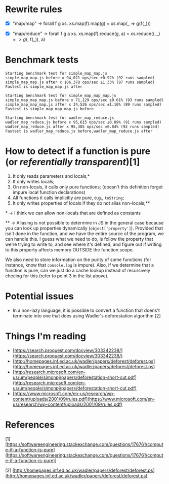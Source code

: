 # Rewrite rules

- [x] "map/map"    -> forall f g xs. xs.map(f).map(g) = xs.map(_ => g(f(_)))

- [x] "map/reduce" -> forall f g a xs. xs.map(f).reduce(g, a) = xs.reduce(($, \_) => g($, f(_)), a)

# Benchmark tests

```
Starting benchmark test for simple_map_map.js
simple_map_map.js before x 94,021 ops/sec ±0.92% (92 runs sampled)
simple_map_map.js after x 106,378 ops/sec ±1.33% (87 runs sampled)
Fastest is simple_map_map.js after

Starting benchmark test for simple_map_map_map.js
simple_map_map_map.js before x 71,129 ops/sec ±0.61% (93 runs sampled)
simple_map_map_map.js after x 34,526 ops/sec ±1.16% (89 runs sampled)
Fastest is simple_map_map_map.js before

Starting benchmark test for wadler_map_reduce.js
wadler_map_reduce.js before x 95,615 ops/sec ±0.89% (91 runs sampled)
wadler_map_reduce.js after x 95,385 ops/sec ±0.84% (92 runs sampled)
Fastest is wadler_map_reduce.js before,wadler_map_reduce.js after
```

# How to detect if a function is pure (or _referentially transparent_)[1]

1. It only reads parameters and locals;*
2. It only writes locals;
3. On non-locals, it calls only pure functions; (doesn't this definition forget impure local function declarations)
4. All functions it calls implicitly are pure, e.g., `toString`; 
5. It only writes properties of locals if they do not alias non-locals;**

\* -> I think we can allow non-locals that are defined as constants

** -> Aliasing is not possible to determine in JS in the general case because you can look up properties dynamically (`object['property']`). Provided that isn't done in the function, and we have the entire source of the program, we can handle this. I guess what we need to do, is follow the property that we're trying to write to, and see where it's defined, and figure out if writing to this property affects memory OUTSIDE the function scope.

We also need to store information on the purity of some functions (for instance, know that `console.log` is impure). Also, if we determine that a function is pure, can we just do a cache lookup instead of recursively checing for this (refer to point 3 in the list above).

# Potential issues

* In a non-lazy language, it is possible to convert a function that doens't terminate into one that does using Wadler's deforestation algorithm [2]

# Things I'm reading

* [https://search.proquest.com/docview/303342238/](https://search.proquest.com/docview/303342238/)
* [http://homepages.inf.ed.ac.uk/wadler/papers/deforest/deforest.ps](http://homepages.inf.ed.ac.uk/wadler/papers/deforest/deforest.ps)
* [http://research.microsoft.com/en-us/um/people/simonpj/papers/deforestation-short-cut.pdf](http://research.microsoft.com/en-us/um/people/simonpj/papers/deforestation-short-cut.pdf)
* [https://www.microsoft.com/en-us/research/wp-content/uploads/2001/09/rules.pdf](https://www.microsoft.com/en-us/research/wp-content/uploads/2001/09/rules.pdf)

# References
[1] [https://softwareengineering.stackexchange.com/questions/176761/compute-if-a-function-is-pure](https://softwareengineering.stackexchange.com/questions/176761/compute-if-a-function-is-pure)]

[2] [http://homepages.inf.ed.ac.uk/wadler/papers/deforest/deforest.ps](http://homepages.inf.ed.ac.uk/wadler/papers/deforest/deforest.ps)
